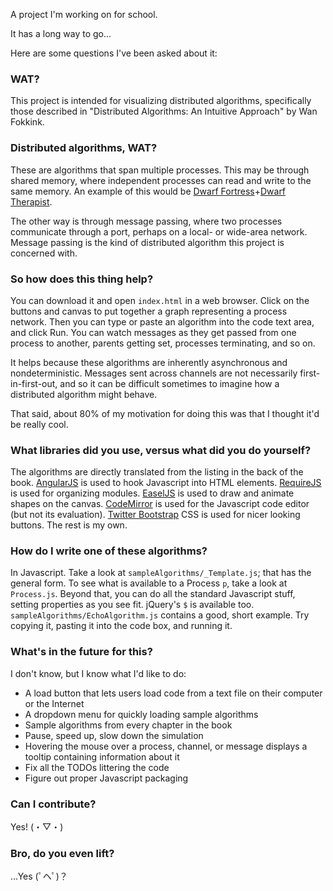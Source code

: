 A project I'm working on for school.

It has a long way to go...

Here are some questions I've been asked about it:

### WAT?

This project is intended for visualizing distributed algorithms, specifically those described in "Distributed Algorithms: An Intuitive Approach" by Wan Fokkink. 

### Distributed algorithms, WAT?

These are algorithms that span multiple processes. This may be through shared memory, where independent processes can read and write to the same memory. An example of this would be [Dwarf Fortress][1]+[Dwarf Therapist][2].

The other way is through message passing, where two processes communicate through a port, perhaps on a local- or wide-area network. Message passing is the kind of distributed algorithm this project is concerned with.

### So how does this thing help?

You can download it and open `index.html` in a web browser. Click on the buttons and canvas to put together a graph representing a process network. Then you can type or paste an algorithm into the code text area, and click Run. You can watch messages as they get passed from one process to another, parents getting set, processes terminating, and so on.

It helps because these algorithms are inherently asynchronous and nondeterministic. Messages sent across channels are not necessarily first-in-first-out, and so it can be difficult sometimes to imagine how a distributed algorithm might behave.

That said, about 80% of my motivation for doing this was that I thought it'd be really cool.

### What libraries did you use, versus what did you do yourself?

The algorithms are directly translated from the listing in the back of the book. [AngularJS][3] is used to hook Javascript into HTML elements. [RequireJS][7] is used for organizing modules. [EaselJS][4] is used to draw and animate shapes on the canvas. [CodeMirror][5] is used for the Javascript code editor (but not its evaluation). [Twitter Bootstrap][6] CSS is used for nicer looking buttons. The rest is my own.

### How do I write one of these algorithms?

In Javascript. Take a look at `sampleAlgorithms/_Template.js`; that has the general form. To see what is available to a Process `p`, take a look at `Process.js`. Beyond that, you can do all the standard Javascript stuff, setting properties as you see fit. jQuery's `$` is available too. `sampleAlgorithms/EchoAlgorithm.js` contains a good, short example. Try copying it, pasting it into the code box, and running it.

### What's in the future for this?

I don't know, but I know what I'd like to do:

- A load button that lets users load code from a text file on their computer or the Internet
- A dropdown menu for quickly loading sample algorithms
- Sample algorithms from every chapter in the book
- Pause, speed up, slow down the simulation
- Hovering the mouse over a process, channel, or message displays a tooltip containing information about it
- Fix all the TODOs littering the code
- Figure out proper Javascript packaging

### Can I contribute?

Yes! (・▽・)

### Bro, do you even lift?

...Yes (ﾟヘﾟ)？

[1]: http://www.bay12games.com/dwarves/
[2]: https://github.com/splintermind/Dwarf-Therapist
[3]: https://angularjs.org/
[4]: http://www.createjs.com/EaselJS
[5]: https://codemirror.net/
[6]: http://getbootstrap.com/
[7]: http://requirejs.org/
